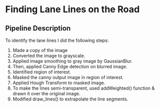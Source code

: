 # **Finding Lane Lines on the Road** 

## Pipeline Description

To identify the lane lines I did the following steps:

1. Made a copy of the image
1. Converted the image to grayscale.
2. Applied image smoothing to gray image by GaussianBlur.
3. Then, applied Canny Edge detection on blurred image.
4. Identified region of interest.
5. Masked the canny output image in region of interest.
6. Applied Hough Transform to masked image.
7. To make the lines semi-transparent, used addWeighted() function & drawn it over the original image.
8. Modified draw_lines() to extrapolate the line segments.

